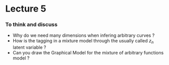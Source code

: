 # Lecture 5

### To think and discuss

- Why do we need many dimensions when infering arbitrary curves ?
- How is the tagging in a mixture model through the usually called $z_n$ latent variable ?
- Can you draw the Graphical Model for the mixture of arbitrary functions model ?
